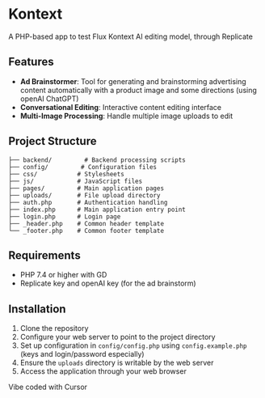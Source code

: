 # Kontext

A PHP-based app to test Flux Kontext AI editing model, through Replicate

## Features

- **Ad Brainstormer**: Tool for generating and brainstorming advertising content automatically with a product image and some directions (using openAI ChatGPT)
- **Conversational Editing**: Interactive content editing interface
- **Multi-Image Processing**: Handle multiple image uploads to edit

## Project Structure

```
├── backend/         # Backend processing scripts
├── config/         # Configuration files
├── css/           # Stylesheets
├── js/            # JavaScript files
├── pages/         # Main application pages
├── uploads/       # File upload directory
├── auth.php       # Authentication handling
├── index.php      # Main application entry point
├── login.php      # Login page
├── _header.php    # Common header template
└── _footer.php    # Common footer template
```

## Requirements

- PHP 7.4 or higher with GD
- Replicate key and openAI key (for the ad brainstorm)

## Installation

1. Clone the repository
2. Configure your web server to point to the project directory
3. Set up configuration in `config/config.php` using `config.example.php` (keys and login/password especially)
4. Ensure the `uploads` directory is writable by the web server
5. Access the application through your web browser


Vibe coded with Cursor